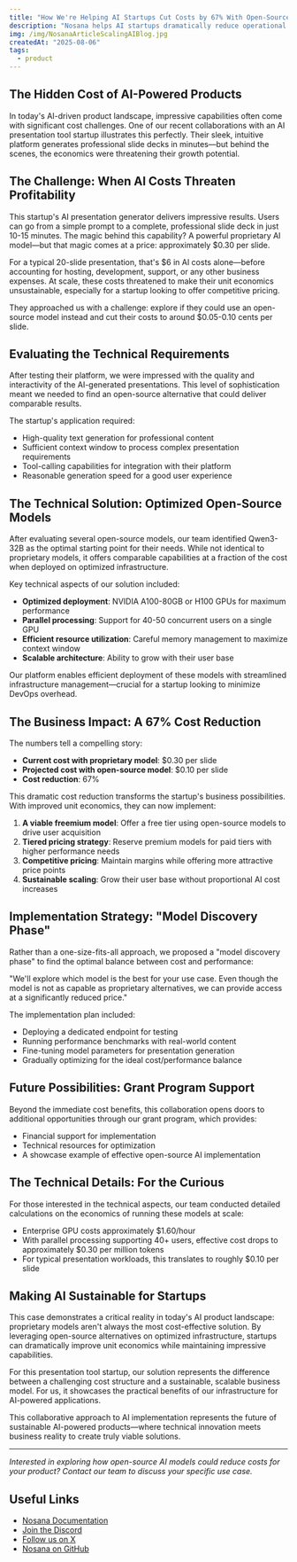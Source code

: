 ```yaml
---
title: "How We're Helping AI Startups Cut Costs by 67% With Open-Source Models"
description: "Nosana helps AI startups dramatically reduce operational costs by replacing expensive proprietary AI models with optimized open-source alternatives, as demonstrated by a case study where an AI presentation tool startup cut their per-slide costs by 67%."
img: /img/NosanaArticleScalingAIBlog.jpg
createdAt: "2025-08-06"
tags:
  - product
---
```


## The Hidden Cost of AI-Powered Products

In today's AI-driven product landscape, impressive capabilities often come with significant cost challenges. One of our recent collaborations with an AI presentation tool startup illustrates this perfectly. Their sleek, intuitive platform generates professional slide decks in minutes—but behind the scenes, the economics were threatening their growth potential.

## The Challenge: When AI Costs Threaten Profitability

This startup's AI presentation generator delivers impressive results. Users can go from a simple prompt to a complete, professional slide deck in just 10-15 minutes. The magic behind this capability? A powerful proprietary AI model—but that magic comes at a price: approximately $0.30 per slide.

For a typical 20-slide presentation, that's $6 in AI costs alone—before accounting for hosting, development, support, or any other business expenses. At scale, these costs threatened to make their unit economics unsustainable, especially for a startup looking to offer competitive pricing.

They approached us with a challenge: explore if they could use an open-source model instead and cut their costs to around $0.05-0.10 cents per slide.

## Evaluating the Technical Requirements

After testing their platform, we were impressed with the quality and interactivity of the AI-generated presentations. This level of sophistication meant we needed to find an open-source alternative that could deliver comparable results.

The startup's application required:

- High-quality text generation for professional content
- Sufficient context window to process complex presentation requirements
- Tool-calling capabilities for integration with their platform
- Reasonable generation speed for a good user experience

## The Technical Solution: Optimized Open-Source Models

After evaluating several open-source models, our team identified Qwen3-32B as the optimal starting point for their needs. While not identical to proprietary models, it offers comparable capabilities at a fraction of the cost when deployed on optimized infrastructure.

Key technical aspects of our solution included:

- **Optimized deployment**: NVIDIA A100-80GB or H100 GPUs for maximum performance
- **Parallel processing**: Support for 40-50 concurrent users on a single GPU
- **Efficient resource utilization**: Careful memory management to maximize context window
- **Scalable architecture**: Ability to grow with their user base

Our platform enables efficient deployment of these models with streamlined infrastructure management—crucial for a startup looking to minimize DevOps overhead.

## The Business Impact: A 67% Cost Reduction

The numbers tell a compelling story:

- **Current cost with proprietary model**: $0.30 per slide
- **Projected cost with open-source model**: $0.10 per slide
- **Cost reduction**: 67%

This dramatic cost reduction transforms the startup's business possibilities. With improved unit economics, they can now implement:

1. **A viable freemium model**: Offer a free tier using open-source models to drive user acquisition
2. **Tiered pricing strategy**: Reserve premium models for paid tiers with higher performance needs
3. **Competitive pricing**: Maintain margins while offering more attractive price points
4. **Sustainable scaling**: Grow their user base without proportional AI cost increases

## Implementation Strategy: "Model Discovery Phase"

Rather than a one-size-fits-all approach, we proposed a "model discovery phase" to find the optimal balance between cost and performance:

"We'll explore which model is the best for your use case. Even though the model is not as capable as proprietary alternatives, we can provide access at a significantly reduced price."

The implementation plan included:

- Deploying a dedicated endpoint for testing
- Running performance benchmarks with real-world content
- Fine-tuning model parameters for presentation generation
- Gradually optimizing for the ideal cost/performance balance

## Future Possibilities: Grant Program Support

Beyond the immediate cost benefits, this collaboration opens doors to additional opportunities through our grant program, which provides:

- Financial support for implementation
- Technical resources for optimization
- A showcase example of effective open-source AI implementation

## The Technical Details: For the Curious

For those interested in the technical aspects, our team conducted detailed calculations on the economics of running these models at scale:

- Enterprise GPU costs approximately $1.60/hour
- With parallel processing supporting 40+ users, effective cost drops to approximately $0.30 per million tokens
- For typical presentation workloads, this translates to roughly $0.10 per slide

## Making AI Sustainable for Startups

This case demonstrates a critical reality in today's AI product landscape: proprietary models aren't always the most cost-effective solution. By leveraging open-source alternatives on optimized infrastructure, startups can dramatically improve unit economics while maintaining impressive capabilities.

For this presentation tool startup, our solution represents the difference between a challenging cost structure and a sustainable, scalable business model. For us, it showcases the practical benefits of our infrastructure for AI-powered applications.

This collaborative approach to AI implementation represents the future of sustainable AI-powered products—where technical innovation meets business reality to create truly viable solutions.

---

_Interested in exploring how open-source AI models could reduce costs for your product? Contact our team to discuss your specific use case._

## Useful Links

- [Nosana Documentation](https://docs.nosana.com)
- [Join the Discord](https://nosana.com/discord)
- [Follow us on X](https://nosana.com/x)
- [Nosana on GitHub](https://nosana.com/github)
